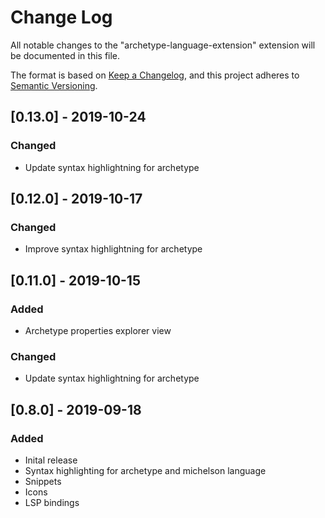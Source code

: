 # Change Log

All notable changes to the "archetype-language-extension" extension will be documented in this file.

The format is based on [Keep a Changelog](https://keepachangelog.com/en/1.0.0/),
and this project adheres to [Semantic Versioning](https://semver.org/spec/v2.0.0.html).

## [0.13.0] - 2019-10-24
### Changed
 - Update syntax highlightning for archetype

## [0.12.0] - 2019-10-17
### Changed
 - Improve syntax highlightning for archetype

## [0.11.0] - 2019-10-15
### Added
 - Archetype properties explorer view

### Changed
 - Update syntax highlightning for archetype

## [0.8.0] - 2019-09-18
### Added
 - Inital release
 - Syntax highlighting for archetype and michelson language
 - Snippets
 - Icons
 - LSP bindings
